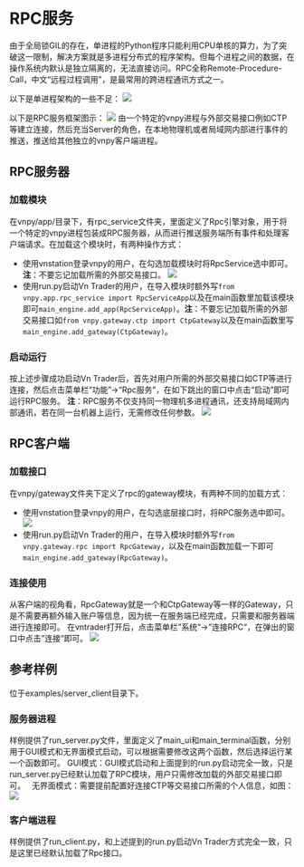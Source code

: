 # RPC服务

由于全局锁GIL的存在，单进程的Python程序只能利用CPU单核的算力，为了突破这一限制，解决方案就是多进程分布式的程序架构。但每个进程之间的数据，在操作系统内默认是独立隔离的，无法直接访问。RPC全称Remote-Procedure-Call，中文“远程过程调用”，是最常用的跨进程通讯方式之一。

以下是单进程架构的一些不足：
![](http://r.photo.store.qq.com/psb?/V12TMAOq2xN6BZ/xpl9dps5n5fwCaKN6VpQGUDdX16hW3JOsGZl9oYXoKs!/r/dFQBAAAAAAAA)

以下是RPC服务框架图示：
![](http://r.photo.store.qq.com/psb?/V12TMAOq2xN6BZ/8Evno*yE7G81DGPzdx.ba1E.El0JhWpMjL3i*G.oxPI!/r/dMMAAAAAAAAA)
由一个特定的vnpy进程与外部交易接口例如CTP等建立连接，然后充当Server的角色，在本地物理机或者局域网内部进行事件的推送，推送给其他独立的vnpy客户端进程。
## RPC服务器

### 加载模块

在vnpy/app/目录下，有rpc_service文件夹，里面定义了Rpc引擎对象，用于将一个特定的vnpy进程包装成RPC服务器，从而进行推送服务端所有事件和处理客户端请求。在加载这个模块时，有两种操作方式：
- 使用vnstation登录vnpy的用户，在勾选加载模块时将RpcService选中即可。**注**：不要忘记加载所需的外部交易接口。
![](http://r.photo.store.qq.com/psb?/V12TMAOq2xN6BZ/6tHOoBNChOpLxiHylZpHCzVnAyFhZWcdXXHgECBCoJs!/r/dIMAAAAAAAAA)
- 使用run.py启动Vn Trader的用户，在导入模块时额外写```from vnpy.app.rpc_service import RpcServiceApp```以及在main函数里加载该模块即可```main_engine.add_app(RpcServiceApp)```。**注**：不要忘记加载所需的外部交易接口如```from vnpy.gateway.ctp import CtpGateway```以及在main函数里写```main_engine.add_gateway(CtpGateway)```。


### 启动运行
按上述步骤成功启动Vn Trader后，首先对用户所需的外部交易接口如CTP等进行连接，然后点击菜单栏“功能”->“Rpc服务”，在如下跳出的窗口中点击“启动”即可运行RPC服务。
**注**：RPC服务不仅支持同一物理机多进程通讯，还支持局域网内部通讯，若在同一台机器上运行，无需修改任何参数。
![](http://r.photo.store.qq.com/psb?/V12TMAOq2xN6BZ/wWD3UMN*Zhixv.*WL.SvvbCMq6x9mOVlSpMnDeOw0yY!/r/dL8AAAAAAAAA)
## RPC客户端

### 加载接口
在vnpy/gateway文件夹下定义了rpc的gateway模块，有两种不同的加载方式：
- 使用vnstation登录vnpy的用户，在勾选底层接口时，将RPC服务选中即可。
![](http://r.photo.store.qq.com/psb?/V12TMAOq2xN6BZ/kkJd*IxySpeDuBdoKc1e2Zu0VEjonvRa9g0n.Do8sOE!/r/dFIBAAAAAAAA)
- 使用run.py启动Vn Trader的用户，在导入模块时额外写```from vnpy.gateway.rpc import RpcGateway```，以及在main函数加载一下即可```main_engine.add_gateway(RpcGateway)```。
### 连接使用
从客户端的视角看，RpcGateway就是一个和CtpGateway等一样的Gateway，只是不需要再额外输入账户等信息，因为统一在服务端已经完成，只需要和服务器端进行连接即可。
在vntrader打开后，点击菜单栏”系统“->”连接RPC“，在弹出的窗口中点击”连接“即可。
![](http://r.photo.store.qq.com/psb?/V12TMAOq2xN6BZ/AGWOzBaVs9yGL2ATHB1Ij0w4oSRs*BQtMAJHd1byJHQ!/r/dL8AAAAAAAAA)

## 参考样例

位于examples/server_client目录下。

### 服务器进程
样例提供了run_server.py文件，里面定义了main_ui和main_terminal函数，分别用于GUI模式和无界面模式启动，可以根据需要修改这两个函数，然后选择运行某一个函数即可。
GUI模式：GUI模式启动和上面提到的run.py启动完全一致，只是run_server.py已经默认加载了RPC模块，用户只需修改加载的外部交易接口即可。
&nbsp;
无界面模式：需要提前配置好连接CTP等交易接口所需的个人信息，如图：
![](http://r.photo.store.qq.com/psb?/V12TMAOq2xN6BZ/jkXINE1M9mI6XQUk2JSNwXF1FAA6crfvMLhSkmjUdGs!/r/dFYBAAAAAAAA)

### 客户端进程
样例提供了run_client.py，和上述提到的run.py启动Vn Trader方式完全一致，只是这里已经默认加载了Rpc接口。

